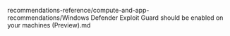 recommendations-reference/compute-and-app-recommendations/Windows Defender Exploit Guard should be enabled on your machines (Preview).md